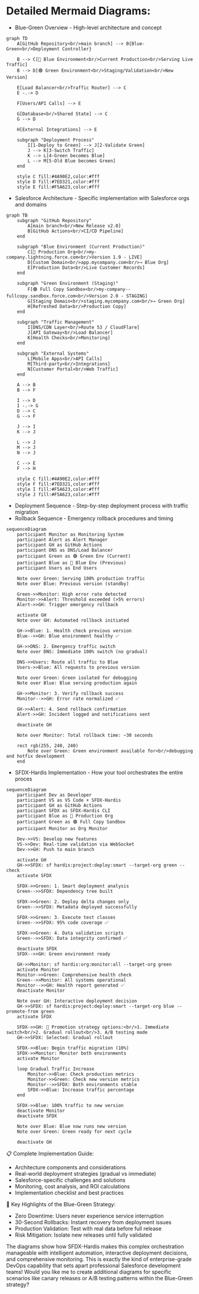

# Detailed Mermaid Diagrams:

 - Blue-Green Overview - High-level architecture and concept
```mermaid
graph TD
    A[GitHub Repository<br/>main branch] --> B{Blue-Green<br/>Deployment Controller}
    
    B --> C[🔵 Blue Environment<br/>Current Production<br/>Serving Live Traffic]
    B --> D[🟢 Green Environment<br/>Staging/Validation<br/>New Version]
    
    E[Load Balancer<br/>Traffic Router] --> C
    E -.-> D
    
    F[Users/API Calls] --> E
    
    G[Database<br/>Shared State] --> C
    G --> D
    
    H[External Integrations] --> E
    
    subgraph "Deployment Process"
        I[1-Deploy to Green] --> J[2-Validate Green]
        J --> K[3-Switch Traffic]
        K --> L[4-Green becomes Blue]
        L --> M[5-Old Blue becomes Green]
    end
    
    style C fill:#4A90E2,color:#fff
    style D fill:#7ED321,color:#fff
    style E fill:#F5A623,color:#fff
```

 - Salesforce Architecture - Specific implementation with Salesforce orgs and domains

```mermaid
graph TB
    subgraph "GitHub Repository"
        A[main branch<br/>New Release v2.0]
        B[GitHub Actions<br/>CI/CD Pipeline]
    end
    
    subgraph "Blue Environment (Current Production)"
        C[🔵 Production Org<br/>my-company.lightning.force.com<br/>Version 1.9 - LIVE]
        D[Custom Domain<br/>app.mycompany.com<br/>→ Blue Org]
        E[Production Data<br/>Live Customer Records]
    end
    
    subgraph "Green Environment (Staging)"
        F[🟢 Full Copy Sandbox<br/>my-company--fullcopy.sandbox.force.com<br/>Version 2.0 - STAGING]
        G[Staging Domain<br/>staging.mycompany.com<br/>→ Green Org]
        H[Refreshed Data<br/>Production Copy]
    end
    
    subgraph "Traffic Management"
        I[DNS/CDN Layer<br/>Route 53 / CloudFlare]
        J[API Gateway<br/>Load Balancer]
        K[Health Checks<br/>Monitoring]
    end
    
    subgraph "External Systems"
        L[Mobile Apps<br/>API Calls]
        M[Third-party<br/>Integrations]
        N[Customer Portal<br/>Web Traffic]
    end
    
    A --> B
    B --> F
    
    I --> D
    I -.-> G
    D --> C
    G --> F
    
    J --> I
    K --> J
    
    L --> J
    M --> J
    N --> J
    
    C --> E
    F --> H
    
    style C fill:#4A90E2,color:#fff
    style F fill:#7ED321,color:#fff
    style I fill:#F5A623,color:#fff
    style J fill:#F5A623,color:#fff
  ```
  
 - Deployment Sequence - Step-by-step deployment process with traffic migration
 - Rollback Sequence - Emergency rollback procedures and timing

```mermaid
sequenceDiagram
    participant Monitor as Monitoring System
    participant Alert as Alert Manager
    participant GH as GitHub Actions
    participant DNS as DNS/Load Balancer
    participant Green as 🟢 Green Env (Current)
    participant Blue as 🔵 Blue Env (Previous)
    participant Users as End Users
    
    Note over Green: Serving 100% production traffic
    Note over Blue: Previous version (standby)
    
    Green->>Monitor: High error rate detected
    Monitor->>Alert: Threshold exceeded (>5% errors)
    Alert->>GH: Trigger emergency rollback
    
    activate GH
    Note over GH: Automated rollback initiated
    
    GH->>Blue: 1. Health check previous version
    Blue-->>GH: Blue environment healthy ✅
    
    GH->>DNS: 2. Emergency traffic switch
    Note over DNS: Immediate 100% switch (no gradual)
    
    DNS->>Users: Route all traffic to Blue
    Users->>Blue: All requests to previous version
    
    Note over Green: Green isolated for debugging
    Note over Blue: Blue serving production again
    
    GH->>Monitor: 3. Verify rollback success
    Monitor-->>GH: Error rate normalized ✅
    
    GH->>Alert: 4. Send rollback confirmation
    Alert->>GH: Incident logged and notifications sent
    
    deactivate GH
    
    Note over Monitor: Total rollback time: ~30 seconds
    
    rect rgb(255, 240, 240)
        Note over Green: Green environment available for<br/>debugging and hotfix development
    end
```
 - SFDX-Hardis Implementation - How your tool orchestrates the entire proces

```mermaid
sequenceDiagram
    participant Dev as Developer
    participant VS as VS Code + SFDX-Hardis
    participant GH as GitHub Actions
    participant SFDX as SFDX-Hardis CLI
    participant Blue as 🔵 Production Org
    participant Green as 🟢 Full Copy Sandbox
    participant Monitor as Org Monitor
    
    Dev->>VS: Develop new features
    VS->>Dev: Real-time validation via WebSocket
    Dev->>GH: Push to main branch
    
    activate GH
    GH->>SFDX: sf hardis:project:deploy:smart --target-org green --check
    activate SFDX
    
    SFDX->>Green: 1. Smart deployment analysis
    Green-->>SFDX: Dependency tree built
    
    SFDX->>Green: 2. Deploy delta changes only
    Green-->>SFDX: Metadata deployed successfully
    
    SFDX->>Green: 3. Execute test classes
    Green-->>SFDX: 95% code coverage ✅
    
    SFDX->>Green: 4. Data validation scripts
    Green-->>SFDX: Data integrity confirmed ✅
    
    deactivate SFDX
    SFDX-->>GH: Green environment ready
    
    GH->>Monitor: sf hardis:org:monitor:all --target-org green
    activate Monitor
    Monitor->>Green: Comprehensive health check
    Green-->>Monitor: All systems operational
    Monitor-->>GH: Health report generated ✅
    deactivate Monitor
    
    Note over GH: Interactive deployment decision
    GH->>SFDX: sf hardis:project:deploy:smart --target-org blue --promote-from green
    activate SFDX
    
    SFDX->>GH: 🤔 Promotion strategy options:<br/>1. Immediate switch<br/>2. Gradual rollout<br/>3. A/B testing mode
    GH->>SFDX: Selected: Gradual rollout
    
    SFDX->>Blue: Begin traffic migration (10%)
    SFDX->>Monitor: Monitor both environments
    activate Monitor
    
    loop Gradual Traffic Increase
        Monitor->>Blue: Check production metrics
        Monitor->>Green: Check new version metrics
        Monitor-->>SFDX: Both environments stable
        SFDX->>Blue: Increase traffic percentage
    end
    
    SFDX->>Blue: 100% traffic to new version
    deactivate Monitor
    deactivate SFDX
    
    Note over Blue: Blue now runs new version
    Note over Green: Green ready for next cycle
    
    deactivate GH
```

📋 Complete Implementation Guide:

- Architecture components and considerations
- Real-world deployment strategies (gradual vs immediate)
- Salesforce-specific challenges and solutions
- Monitoring, cost analysis, and ROI calculations
- Implementation checklist and best practices

🚀 Key Highlights of the Blue-Green Strategy:
- Zero Downtime: Users never experience service interruption
- 30-Second Rollbacks: Instant recovery from deployment issues
- Production Validation: Test with real data before full release
- Risk Mitigation: Isolate new releases until fully validated

The diagrams show how SFDX-Hardis makes this complex orchestration manageable with intelligent automation, interactive deployment decisions, and comprehensive monitoring. This is exactly the kind of enterprise-grade DevOps capability that sets apart professional Salesforce development teams!
Would you like me to create additional diagrams for specific scenarios like canary releases or A/B testing patterns within the Blue-Green strategy?

